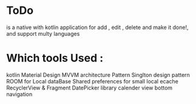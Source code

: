 # ToDo 
is a native with kotlin application for add , edit , delete and make it done!, and support multy languages

# Which tools Used :
kotlin
Material Design
MVVM architecture Pattern
Singlton design pattern
ROOM for Local dataBase
Shared preferences for small local ecache
RecyclerView & Fragment
DatePicker library
calender view
bottom navigation

